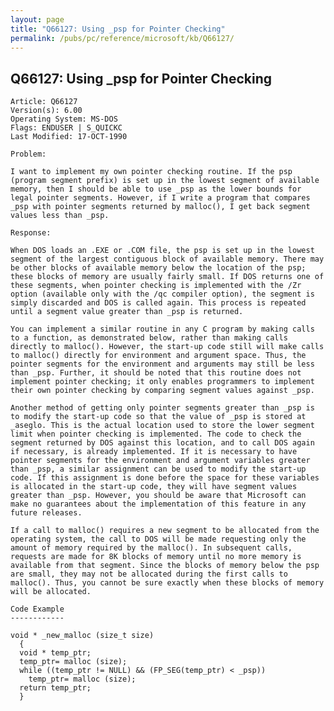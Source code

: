```yaml
---
layout: page
title: "Q66127: Using _psp for Pointer Checking"
permalink: /pubs/pc/reference/microsoft/kb/Q66127/
---
```


## Q66127: Using _psp for Pointer Checking

	Article: Q66127
	Version(s): 6.00
	Operating System: MS-DOS
	Flags: ENDUSER | S_QUICKC
	Last Modified: 17-OCT-1990
	
	Problem:
	
	I want to implement my own pointer checking routine. If the psp
	(program segment prefix) is set up in the lowest segment of available
	memory, then I should be able to use _psp as the lower bounds for
	legal pointer segments. However, if I write a program that compares
	_psp with pointer segments returned by malloc(), I get back segment
	values less than _psp.
	
	Response:
	
	When DOS loads an .EXE or .COM file, the psp is set up in the lowest
	segment of the largest contiguous block of available memory. There may
	be other blocks of available memory below the location of the psp;
	these blocks of memory are usually fairly small. If DOS returns one of
	these segments, when pointer checking is implemented with the /Zr
	option (available only with the /qc compiler option), the segment is
	simply discarded and DOS is called again. This process is repeated
	until a segment value greater than _psp is returned.
	
	You can implement a similar routine in any C program by making calls
	to a function, as demonstrated below, rather than making calls
	directly to malloc(). However, the start-up code still will make calls
	to malloc() directly for environment and argument space. Thus, the
	pointer segments for the environment and arguments may still be less
	than _psp. Further, it should be noted that this routine does not
	implement pointer checking; it only enables programmers to implement
	their own pointer checking by comparing segment values against _psp.
	
	Another method of getting only pointer segments greater than _psp is
	to modify the start-up code so that the value of _psp is stored at
	_aseglo. This is the actual location used to store the lower segment
	limit when pointer checking is implemented. The code to check the
	segment returned by DOS against this location, and to call DOS again
	if necessary, is already implemented. If it is necessary to have
	pointer segments for the environment and argument variables greater
	than _psp, a similar assignment can be used to modify the start-up
	code. If this assignment is done before the space for these variables
	is allocated in the start-up code, they will have segment values
	greater than _psp. However, you should be aware that Microsoft can
	make no guarantees about the implementation of this feature in any
	future releases.
	
	If a call to malloc() requires a new segment to be allocated from the
	operating system, the call to DOS will be made requesting only the
	amount of memory required by the malloc(). In subsequent calls,
	requests are made for 8K blocks of memory until no more memory is
	available from that segment. Since the blocks of memory below the psp
	are small, they may not be allocated during the first calls to
	malloc(). Thus, you cannot be sure exactly when these blocks of memory
	will be allocated.
	
	Code Example
	------------
	
	void * _new_malloc (size_t size)
	  {
	  void * temp_ptr;
	  temp_ptr= malloc (size);
	  while ((temp_ptr != NULL) && (FP_SEG(temp_ptr) < _psp))
	    temp_ptr= malloc (size);
	  return temp_ptr;
	  }
